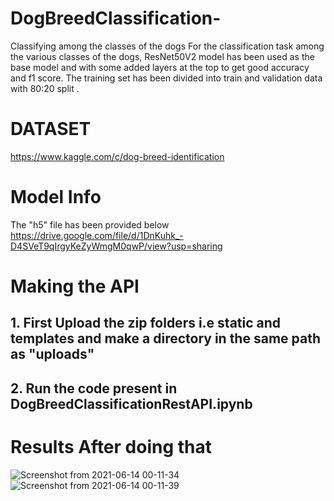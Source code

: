 # DogBreedClassification-
Classifying among the classes of the dogs
For the classification task among the various classes of the dogs, ResNet50V2 model has been used as the base model and with some added layers at the top to get good accuracy and f1 score. The training set has been divided into train and validation data with 80:20 split . 
# DATASET
https://www.kaggle.com/c/dog-breed-identification
# Model Info 
The "h5" file has been provided below
https://drive.google.com/file/d/1DnKuhk_-D4SVeT9qIrgyKeZyWmgM0qwP/view?usp=sharing
# Making the API

## 1. First Upload the zip folders i.e static and templates and make a directory in the same path as "uploads" 
## 2. Run the code present in DogBreedClassificationRestAPI.ipynb
# Results After doing that 
![Screenshot from 2021-06-14 00-11-34](https://user-images.githubusercontent.com/44440114/121818540-71738b80-cca5-11eb-8c68-bd5a53aa338a.png)
![Screenshot from 2021-06-14 00-11-39](https://user-images.githubusercontent.com/44440114/121818510-5143cc80-cca5-11eb-9e90-3c7330648488.png)
